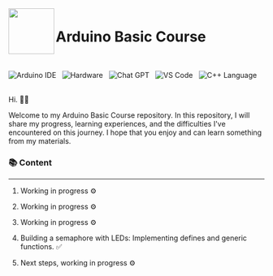 <img align="left" width="90" height="90" src="/Users/PedroVitorPereira/Documents/GitHub/Basic-Arduino-Course/Images/arduino.png">
<p vertical-align="middle"><h1>  Arduino Basic Course</h1></p>
&nbsp;&nbsp;&nbsp;&nbsp;&nbsp;&nbsp;&nbsp;&nbsp;&nbsp;&nbsp;&nbsp;&nbsp;&nbsp;&nbsp;&nbsp;&nbsp;&nbsp;&nbsp;&nbsp;&nbsp;&nbsp;&nbsp;&nbsp;&nbsp;&nbsp;&nbsp;
&nbsp;&nbsp;

![Arduino IDE](https://img.shields.io/badge/Arduino_IDE-00979D?style=for-the-badge&logo=arduino&logoColor=white)&nbsp;&nbsp;
![Hardware](https://img.shields.io/badge/Arduino-00979D?style=for-the-badge&logo=Arduino&logoColor=white)&nbsp;&nbsp;
![Chat GPT](https://img.shields.io/badge/chatGPT-74aa9c?style=for-the-badge&logo=openai&logoColor=white)&nbsp;&nbsp;
![VS Code](https://img.shields.io/badge/Visual_Studio_Code-0078D4?style=for-the-badge&logo=visual%20studio%20code&logoColor=white)&nbsp;&nbsp;
![C++ Language](https://img.shields.io/badge/C%2B%2B-00599C?style=for-the-badge&logo=c%2B%2B&logoColor=white)

<br>
Hi.&nbsp;👋🏻 &nbsp;

<br>

Welcome to my Arduino Basic Course repository. In this repository, I will share my progress, learning experiences, and the difficulties I've encountered on this journey. I hope that you enjoy and can learn something from my materials.
<br>

### 📚 Content
<hr>

1.  Working in progress ⚙️

2. Working in progress ⚙️

3. Working in progress ⚙️

4. Building a semaphore with LEDs: Implementing defines and generic functions. ✅

5. Next steps, working in progress ⚙️


 



